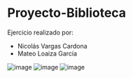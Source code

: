 # Proyecto-Biblioteca
Ejercicio realizado por:
- Nicolás Vargas Cardona
- Mateo Loaiza García

![image](https://github.com/VargasCardona/Proyecto-Biblioteca/assets/142677238/126ae326-aef0-4ad8-9f53-f5293b98d23d)
![image](https://github.com/VargasCardona/Proyecto-Biblioteca/assets/142677238/de67ed2d-77a8-4993-8089-b8ea12c5438a)
![image](https://github.com/VargasCardona/Proyecto-Biblioteca/assets/142677238/cac6207e-4888-4f63-bf65-24bdc97b24a1)

